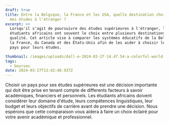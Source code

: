```yaml
---
draft: true
title: Entre la Belgique, la France et les USA, quelle destination choisir pour
  mes études à l'étranger ?
excerpt: >+
  Lorsqu'il s'agit de poursuivre des études supérieures à l'étranger, les
  étudiants africains ont souvent le choix entre plusieurs destinations de
  qualité. Cet article vise à comparer les systèmes éducatifs de la Belgique, de
  la France, du Canada et des États-Unis afin de les aider à choisir le meilleur
  pays pour leurs études.

thumbnail: /images/uploads/dall-e-2024-03-27-14.47.54-a-colorful-world-map-highlighting-belgium-france-canada-and-the-united-states-with-iconic-symbols_-a-chocolate-piece-for-belgium-the-eiffel-tower-.jpg
tags:
  - bourses
date: 2024-03-27T13:42:40.937Z
---
```

Choisir un pays pour ses études supérieures est une décision importante qui doit être prise en tenant compte de differents facteurs à savoir académiques, financiers et personnels. Les étudiants africains doivent considérer leur domaine d'étude, leurs compétences linguistiques, leur budget et leurs objectifs de carrière avant de prendre une décision. Nous espérons que cette comparaison vous aidera à faire un choix éclairé pour votre avenir académique et professionnel.